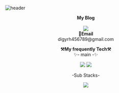 ![header](https://capsule-render.vercel.app/api?type=waving&color=auto&height=300&section=header&text=KJS_Github&fontSize=90&animation=fadeIn&fontAlignY=38&descAlignY=51&descAlign=62)

<p align="center">
    <Strong>My Blog</Strong><br><br>
    <a href="https://velog.io/@digyrh456789" target="_blank"><img src="https://img.shields.io/badge/Velog-535D6C?style=flat-square&logo=Blogger&logoColor=white"/>
    </a>
    <br>
<Strong>📧Email</Strong><br>digyrh456789@gmail.com<br>
</p>
   
   
   
<p align="center">
    <Strong>⚒️My frequently Tech⚒️</Strong><br>
     ✨- main -✨
   </p>
    <p align="center" display="inline-block">
        <img src="https://img.shields.io/badge/JavaScript-FFD60A?style=for-the-badge&logo=javascript&logoColor=white">  
        <img src="https://img.shields.io/badge/React-03045E?style=for-the-badge&logo=React&logoColor=white">                                                                              
<p align="center">
     -Sub Stacks-
</p>
                     
<p align="center" display="inline-block">
        <img src="https://img.shields.io/badge/Flutter-A8DAF9?style=for-the-badge&logo=Flutter&logoColor="white">   
</p>
<!--


**B-KJS26/B-KJS26** is a ✨ _special_ ✨ repository because its `README.md` (this file) appears on your GitHub profile.

Here are some ideas to get you started:

- 🔭 I’m currently working on ...
- 🌱 I’m currently learning ...
- 👯 I’m looking to collaborate on ...
- 🤔 I’m looking for help with ...
- 💬 Ask me about ...
- 📫 How to reach me: ...
- 😄 Pronouns: ...
- ⚡ Fun fact: ...
-->
